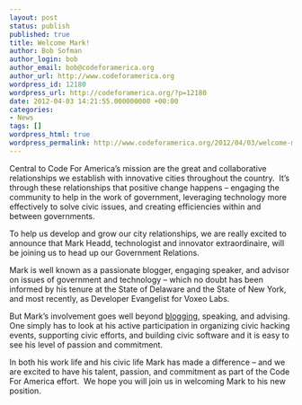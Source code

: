 ```yaml
---
layout: post
status: publish
published: true
title: Welcome Mark!
author: Bob Sofman
author_login: bob
author_email: bob@codeforamerica.org
author_url: http://www.codeforamerica.org
wordpress_id: 12180
wordpress_url: http://codeforamerica.org/?p=12180
date: 2012-04-03 14:21:55.000000000 +00:00
categories:
- News
tags: []
wordpress_html: true
wordpress_permalink: http://www.codeforamerica.org/2012/04/03/welcome-mark/
---
```


<p>Central to Code For America’s mission are the great and collaborative relationships we establish with innovative cities throughout the country.  It’s through these relationships that positive change happens – engaging the community to help in the work of government, leveraging technology more effectively to solve civic issues, and creating efficiencies within and between governments.</p>
<p>To help us develop and grow our city relationships, we are really excited to announce that Mark Headd, technologist and innovator extraordinaire, will be joining us to head up our Government Relations.</p>
<p>Mark is well known as a passionate blogger, engaging speaker, and advisor on issues of government and technology – which no doubt has been informed by his tenure at the State of Delaware and the State of New York, and most recently, as Developer Evangelist for Voxeo Labs.</p>
<p>But Mark’s involvement goes well beyond <a href="http://civic.io/">blogging</a>, speaking, and advising.  One simply has to look at his active participation in organizing civic hacking events, supporting civic efforts, and building civic software and it is easy to see his level of passion and commitment.</p>
<p>In both his work life and his civic life Mark has made a difference – and we are excited to have his talent, passion, and commitment as part of the Code For America effort.  We hope you will join us in welcoming Mark to his new position.</p>
